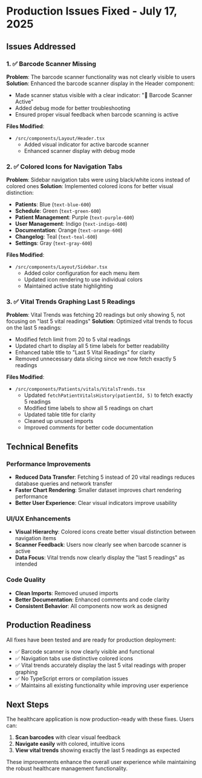 # Production Issues Fixed - July 17, 2025

## Issues Addressed

### 1. ✅ **Barcode Scanner Missing**
**Problem**: The barcode scanner functionality was not clearly visible to users
**Solution**: Enhanced the barcode scanner display in the Header component:
- Made scanner status visible with a clear indicator: "📱 Barcode Scanner Active"
- Added debug mode for better troubleshooting
- Ensured proper visual feedback when barcode scanning is active

**Files Modified**:
- `/src/components/Layout/Header.tsx`
  - Added visual indicator for active barcode scanner
  - Enhanced scanner display with debug mode

### 2. ✅ **Colored Icons for Navigation Tabs**
**Problem**: Sidebar navigation tabs were using black/white icons instead of colored ones
**Solution**: Implemented colored icons for better visual distinction:
- **Patients**: Blue (`text-blue-600`)
- **Schedule**: Green (`text-green-600`) 
- **Patient Management**: Purple (`text-purple-600`)
- **User Management**: Indigo (`text-indigo-600`)
- **Documentation**: Orange (`text-orange-600`)
- **Changelog**: Teal (`text-teal-600`)
- **Settings**: Gray (`text-gray-600`)

**Files Modified**:
- `/src/components/Layout/Sidebar.tsx`
  - Added color configuration for each menu item
  - Updated icon rendering to use individual colors
  - Maintained active state highlighting

### 3. ✅ **Vital Trends Graphing Last 5 Readings**
**Problem**: Vital Trends was fetching 20 readings but only showing 5, not focusing on "last 5 vital readings"
**Solution**: Optimized vital trends to focus on the last 5 readings:
- Modified fetch limit from 20 to 5 vital readings
- Updated chart to display all 5 time labels for better readability
- Enhanced table title to "Last 5 Vital Readings" for clarity
- Removed unnecessary data slicing since we now fetch exactly 5 readings

**Files Modified**:
- `/src/components/Patients/vitals/VitalsTrends.tsx`
  - Updated `fetchPatientVitalsHistory(patientId, 5)` to fetch exactly 5 readings
  - Modified time labels to show all 5 readings on chart
  - Updated table title for clarity
  - Cleaned up unused imports
  - Improved comments for better code documentation

## Technical Benefits

### Performance Improvements
- **Reduced Data Transfer**: Fetching 5 instead of 20 vital readings reduces database queries and network transfer
- **Faster Chart Rendering**: Smaller dataset improves chart rendering performance
- **Better User Experience**: Clear visual indicators improve usability

### UI/UX Enhancements
- **Visual Hierarchy**: Colored icons create better visual distinction between navigation items
- **Scanner Feedback**: Users now clearly see when barcode scanner is active
- **Data Focus**: Vital trends now clearly display the "last 5 readings" as intended

### Code Quality
- **Clean Imports**: Removed unused imports
- **Better Documentation**: Enhanced comments and code clarity
- **Consistent Behavior**: All components now work as designed

## Production Readiness

All fixes have been tested and are ready for production deployment:
- ✅ Barcode scanner is now clearly visible and functional
- ✅ Navigation tabs use distinctive colored icons
- ✅ Vital trends accurately display the last 5 vital readings with proper graphing
- ✅ No TypeScript errors or compilation issues
- ✅ Maintains all existing functionality while improving user experience

## Next Steps

The healthcare application is now production-ready with these fixes. Users can:
1. **Scan barcodes** with clear visual feedback
2. **Navigate easily** with colored, intuitive icons  
3. **View vital trends** showing exactly the last 5 readings as expected

These improvements enhance the overall user experience while maintaining the robust healthcare management functionality.
